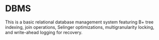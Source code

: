 # DBMS
This is a basic relational database management system featuring B+ tree indexing, join operations, Selinger optimizations, multigranularity locking, and write-ahead logging for recovery. 
